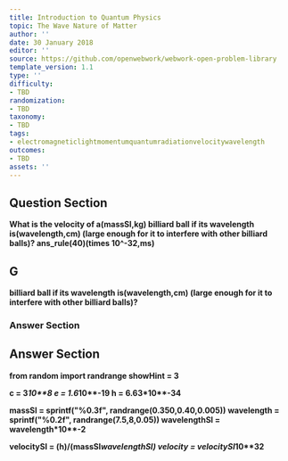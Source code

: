 ```yaml
---
title: Introduction to Quantum Physics
topic: The Wave Nature of Matter
author: ''
date: 30 January 2018
editor: ''
source: https://github.com/openwebwork/webwork-open-problem-library
template_version: 1.1
type: ''
difficulty:
- TBD
randomization:
- TBD
taxonomy:
- TBD
tags:
- electromagneticlightmomentumquantumradiationvelocitywavelength
outcomes:
- TBD
assets: ''
---
```


## Question Section 

<b>
What is the velocity of a(massSI,kg)  billiard ball if its wavelength is(wavelength,cm) (large enough for it to interfere with other billiard balls)?
ans_rule(40)(times 10^-32,ms)

## G
 billiard ball if its wavelength is(wavelength,cm) (large enough for it to interfere with other billiard balls)?
### Answer Section


## Answer Section

from random import randrange
showHint = 3

c = 3*10**8
e = 1.6*10**-19
h = 6.63*10**-34

massSI = sprintf("%0.3f", randrange(0.350,0.40,0.005))
wavelength = sprintf("%0.2f", randrange(7.5,8,0.05))
wavelengthSI = wavelength*10**-2

velocitySI = (h)/(massSI*wavelengthSI)
velocity = velocitySI*10**32